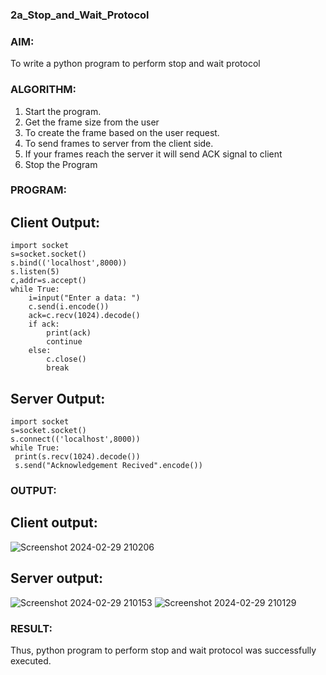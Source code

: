 ### 2a_Stop_and_Wait_Protocol
### AIM:
To write a python program to perform stop and wait protocol
### ALGORITHM:
1. Start the program.
2. Get the frame size from the user
3. To create the frame based on the user request.
4. To send frames to server from the client side.
5. If your frames reach the server it will send ACK signal to client
6. Stop the Program
### PROGRAM:
## Client Output:
```
import socket
s=socket.socket()
s.bind(('localhost',8000))
s.listen(5)
c,addr=s.accept()
while True:
    i=input("Enter a data: ")
    c.send(i.encode())
    ack=c.recv(1024).decode()
    if ack:
        print(ack)
        continue
    else:
        c.close()
        break
```
## Server Output:
```
import socket
s=socket.socket()
s.connect(('localhost',8000))
while True:
 print(s.recv(1024).decode())
 s.send("Acknowledgement Recived".encode())

```
  

### OUTPUT:
## Client output:
![Screenshot 2024-02-29 210206](https://github.com/kaviya546/2a_Stop_and_Wait_Protocol/assets/150368823/01d308a3-67b0-4f46-a7d2-27209b3781fb)

## Server output:
![Screenshot 2024-02-29 210153](https://github.com/kaviya546/2a_Stop_and_Wait_Protocol/assets/150368823/977864da-997b-49ee-adcc-0674b6372d27)
![Screenshot 2024-02-29 210129](https://github.com/kaviya546/2a_Stop_and_Wait_Protocol/assets/150368823/53b09664-4a98-4f69-a9a1-84fc69260b42)


### RESULT:
Thus, python program to perform stop and wait protocol was successfully executed.
